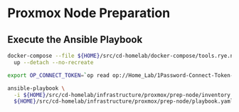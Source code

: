 # Proxmox Node Preparation

## Execute the Ansible Playbook

```bash
docker-compose --file ${HOME}/src/cd-homelab/docker-compose/tools.rye.ninja/docker-compose.yaml \
  up --detach --no-recreate

export OP_CONNECT_TOKEN=`op read op://Home_Lab/1Password-Connect-Token-usmnblm01.rye.ninja/credential`

ansible-playbook \
  -i ${HOME}/src/cd-homelab/infrastructure/proxmox/prep-node/inventory.yaml \
  ${HOME}/src/cd-homelab/infrastructure/proxmox/prep-node/playbook.yaml
```